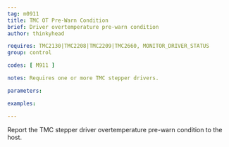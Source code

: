```yaml
---
tag: m0911
title: TMC OT Pre-Warn Condition
brief: Driver overtemperature pre-warn condition
author: thinkyhead

requires: TMC2130|TMC2208|TMC2209|TMC2660, MONITOR_DRIVER_STATUS
group: control

codes: [ M911 ]

notes: Requires one or more TMC stepper drivers.

parameters:

examples:

---
```


Report the TMC stepper driver overtemperature pre-warn condition to the host.
